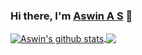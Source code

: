 ### Hi there, I'm [Aswin A S](https://aswin7469.github.io) 👋

<a href="https://github.com/anuraghazra/github-readme-stats">
  <img align="center" src="https://github-readme-stats.vercel.app/api?username=aswin7469&show_icons=true&include_all_commits=true&theme=buefy" alt="Aswin's github stats" />
</a>
 <img align="center" src="https://komarev.com/ghpvc/?username=aswin7469&style=flat-square" />
</a>
